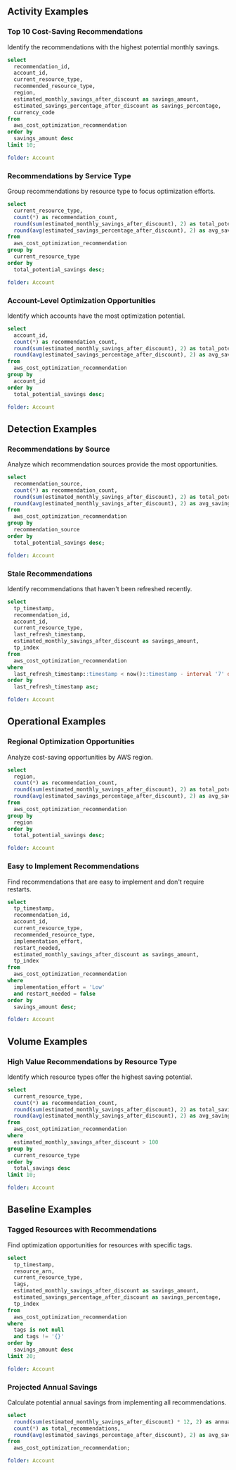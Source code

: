 ## Activity Examples

### Top 10 Cost-Saving Recommendations

Identify the recommendations with the highest potential monthly savings.

```sql
select
  recommendation_id,
  account_id,
  current_resource_type,
  recommended_resource_type,
  region,
  estimated_monthly_savings_after_discount as savings_amount,
  estimated_savings_percentage_after_discount as savings_percentage,
  currency_code
from
  aws_cost_optimization_recommendation
order by
  savings_amount desc
limit 10;
```

```yaml
folder: Account
```

### Recommendations by Service Type

Group recommendations by resource type to focus optimization efforts.

```sql
select
  current_resource_type,
  count(*) as recommendation_count,
  round(sum(estimated_monthly_savings_after_discount), 2) as total_potential_savings,
  round(avg(estimated_savings_percentage_after_discount), 2) as avg_savings_percentage
from
  aws_cost_optimization_recommendation
group by
  current_resource_type
order by
  total_potential_savings desc;
```

```yaml
folder: Account
```

### Account-Level Optimization Opportunities

Identify which accounts have the most optimization potential.

```sql
select
  account_id,
  count(*) as recommendation_count,
  round(sum(estimated_monthly_savings_after_discount), 2) as total_potential_savings,
  round(avg(estimated_savings_percentage_after_discount), 2) as avg_savings_percentage
from
  aws_cost_optimization_recommendation
group by
  account_id
order by
  total_potential_savings desc;
```

```yaml
folder: Account
```

## Detection Examples

### Recommendations by Source

Analyze which recommendation sources provide the most opportunities.

```sql
select
  recommendation_source,
  count(*) as recommendation_count,
  round(sum(estimated_monthly_savings_after_discount), 2) as total_potential_savings,
  round(avg(estimated_monthly_savings_after_discount), 2) as avg_savings_per_recommendation
from
  aws_cost_optimization_recommendation
group by
  recommendation_source
order by
  total_potential_savings desc;
```

```yaml
folder: Account
```

### Stale Recommendations

Identify recommendations that haven't been refreshed recently.

```sql
select
  tp_timestamp,
  recommendation_id,
  account_id,
  current_resource_type,
  last_refresh_timestamp,
  estimated_monthly_savings_after_discount as savings_amount,
  tp_index
from
  aws_cost_optimization_recommendation
where
  last_refresh_timestamp::timestamp < now()::timestamp - interval '7' day
order by
  last_refresh_timestamp asc;
```

```yaml
folder: Account
```

## Operational Examples

### Regional Optimization Opportunities

Analyze cost-saving opportunities by AWS region.

```sql
select
  region,
  count(*) as recommendation_count,
  round(sum(estimated_monthly_savings_after_discount), 2) as total_potential_savings,
  round(avg(estimated_savings_percentage_after_discount), 2) as avg_savings_percentage
from
  aws_cost_optimization_recommendation
group by
  region
order by
  total_potential_savings desc;
```

```yaml
folder: Account
```

### Easy to Implement Recommendations

Find recommendations that are easy to implement and don't require restarts.

```sql
select
  tp_timestamp,
  recommendation_id,
  account_id,
  current_resource_type,
  recommended_resource_type,
  implementation_effort,
  restart_needed,
  estimated_monthly_savings_after_discount as savings_amount,
  tp_index
from
  aws_cost_optimization_recommendation
where
  implementation_effort = 'Low'
  and restart_needed = false
order by
  savings_amount desc;
```

```yaml
folder: Account
```

## Volume Examples

### High Value Recommendations by Resource Type

Identify which resource types offer the highest saving potential.

```sql
select
  current_resource_type,
  count(*) as recommendation_count,
  round(sum(estimated_monthly_savings_after_discount), 2) as total_savings,
  round(avg(estimated_monthly_savings_after_discount), 2) as avg_savings_per_recommendation
from
  aws_cost_optimization_recommendation
where
  estimated_monthly_savings_after_discount > 100
group by
  current_resource_type
order by
  total_savings desc
limit 10;
```

```yaml
folder: Account
```

## Baseline Examples

### Tagged Resources with Recommendations

Find optimization opportunities for resources with specific tags.

```sql
select
  tp_timestamp,
  resource_arn,
  current_resource_type,
  tags,
  estimated_monthly_savings_after_discount as savings_amount,
  estimated_savings_percentage_after_discount as savings_percentage,
  tp_index
from
  aws_cost_optimization_recommendation
where
  tags is not null
  and tags != '{}'
order by
  savings_amount desc
limit 20;
```

```yaml
folder: Account
```

### Projected Annual Savings

Calculate potential annual savings from implementing all recommendations.

```sql
select
  round(sum(estimated_monthly_savings_after_discount) * 12, 2) as annual_savings_potential,
  count(*) as total_recommendations,
  round(avg(estimated_savings_percentage_after_discount), 2) as avg_savings_percentage
from
  aws_cost_optimization_recommendation;
```

```yaml
folder: Account
```
